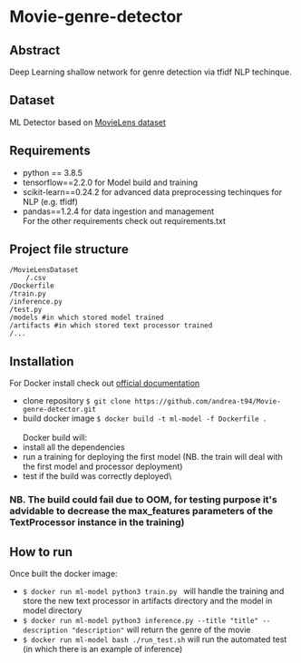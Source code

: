 # Movie-genre-detector

## Abstract
Deep Learning shallow network for genre detection via tfidf NLP techinque.

## Dataset
ML Detector based on [MovieLens dataset](https://www.kaggle.com/rounakbanik/the-movies-dataset/version/7#movies_metadata.csv)

## Requirements
- python == 3.8.5
- tensorflow==2.2.0 for Model build and training
- scikit-learn==0.24.2 for advanced data preprocessing techinques for NLP (e.g. tfidf)
- pandas==1.2.4 for data ingestion and management\
For the other requirements check out requirements.txt

## Project file structure

```
/MovieLensDataset
    /.csv
/Dockerfile
/train.py
/inference.py
/test.py
/models #in which stored model trained
/artifacts #in which stored text processor trained
/...
```

## Installation
For Docker install check out [official documentation](https://docs.docker.com/get-docker/)
- clone repository ```
$ git clone https://github.com/andrea-t94/Movie-genre-detector.git ```
- build docker image ```
$ docker build -t ml-model -f Dockerfile . ```\
\
Docker build will:
- install all the dependencies
-  run a training for deploying the first model (NB. the train will deal with the first model and processor deployment)
-  test if the build was correctly deployed\
### NB. The build could fail due to OOM, for testing purpose it's advidable to decrease the max_features parameters of the TextProcessor instance in the training)

## How to run
Once built the docker image:
- ```$ docker run ml-model python3 train.py ``` will handle the training and store the new text processor in artifacts directory and the model in model directory
- ``` $ docker run ml-model python3 inference.py --title "title" --description "description" ``` will return the genre of the movie
- ``` $ docker run ml-model bash ./run_test.sh ``` will run the automated test (in which there is an example of inference)



 
